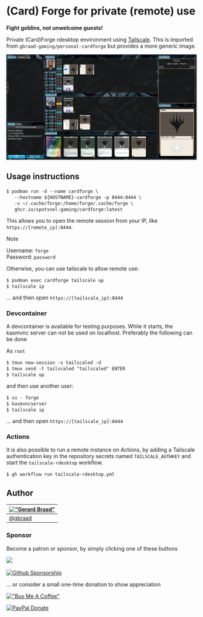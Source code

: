 (Card) Forge for private (remote) use
=====================================

**Fight goblins, not unwelcome guests!**


Private (Card)Forge rdesktop environment using [Tailscale](https://tailscale.com). 
This is imported from `gbraad-gaming/personal-cardforge` but provides a more generic image.

![](./screenshot.jpg)


## Usage instructions

```shell
$ podman run -d --name cardforge \
   --hostname ${HOSTNAME}-cardforge -p 8444:8444 \
   -v ~/.cache/forge:/home/forge/.cache/forge \
   ghcr.io/spotsnel-gaming/cardforge:latest
```

This allows you to open the remote session from your IP, like
`https://[remote_ip]:8444`. 

> [!NOTE]
> Username: `forge`  
> Password: `password`

Otherwise, you can use tailscale to allow remote use:

```shell
$ podman exec cardforge tailscale up
$ tailscale ip
```

... and then open `https://[tailscale_ip]:8444`

### Devcontainer

A devcontainer is available for testing purposes. While it starts, the kasmvnc server
can not be used on localhost. Preferably the following can be done

As `root`
```
$ tmux new-session -s tailscaled -d
$ tmux send -t tailscaled "tailscaled" ENTER
$ tailscale up
```

and then use another user:
```
$ su - forge
$ kasmvncserver
$ tailscale ip
```

... and then open `https://[tailscale_ip]:8444`


### Actions

It is also possible to run a remote instance on Actions, by adding a Tailscale authentication key in the repository secrets named `TAILSCALE_AUTHKEY` and start the `tailscale-rdesktop` workflow.

```
$ gh workflow run tailscale-rdesktop.yml
```

## Author

| [!["Gerard Braad"](http://gravatar.com/avatar/e466994eea3c2a1672564e45aca844d0.png?s=60)](http://gbraad.nl "Gerard Braad <me@gbraad.nl>") |
|---|
| [@gbraad](https://gbraad.nl/social)  |


### Sponsor
Become a patron or sponsor, by simply clicking one of these buttons

[![](https://c5.patreon.com/external/logo/become_a_patron_button.png)](https://www.patreon.com/gbraad)

[![Github Sponsorship](.github/github_sponsor_btn.svg)](https://github.com/sponsors/gbraad)

... or consider a small one-time donation to show appreciation

[!["Buy Me A Coffee"](https://www.buymeacoffee.com/assets/img/custom_images/orange_img.png)](https://www.buymeacoffee.com/gbraad)

[![PayPal Donate](https://www.paypalobjects.com/en_US/i/btn/btn_donate_SM.gif)](https://www.paypal.com/cgi-bin/webscr?cmd=_donations&business=me%40gbraad%2enl&lc=US&item_name=gbraad&currency_code=USD&bn=PP%2dDonationsBF%3abtn_donate_SM%2egif%3aNonHosted)

